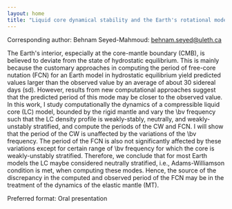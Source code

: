 ```yaml
---
layout: home
title: "Liquid core dynamical stability and the Earth's rotational modes"
---
```



Corresponding author: Behnam Seyed-Mahmoud: behnam.seyed@uleth.ca

The Earth's interior, especially at the core-mantle boundary (CMB), is believed to deviate from the state of hydrostatic equilibrium. This is mainly because the customary approaches in computing the period of free-core nutation (FCN) for an Earth model in hydrostatic equilibrium yield predicted values larger than the observed value by an average of about 30 sidereal days (sd). However, results from new computational approaches suggest that the predicted period of this mode may be closer to the observed value. In this work, I study computationally the dynamics of a compressible liquid core (LC) model, bounded by the rigid mantle and vary the \bv frequency such that the LC density profile is weakly-stably, neutrally, and weakly-unstably stratified, and compute the periods of the CW and FCN. I will show that the period of the CW is unaffected by the variations of the \bv frequency. The period of the FCN is also not significantly affected by these variations except for certain range of \bv frequency for which the core is weakly-unstably stratified. Therefore, we conclude that for most Earth models the LC maybe considered neutrally stratified, i.e., Adams-Williamson condition is met, when computing these modes. Hence, the source of the discrepancy in the computed and observed period of the FCN may be in the treatment of the dynamics of the elastic mantle (MT).

Preferred format: Oral presentation

